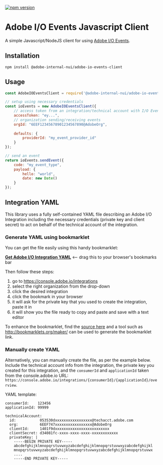 <!--- when a new release happens, the VERSION and URL in the badge have to be manually updated because it's a private registry --->
[![npm version](https://img.shields.io/badge/%40adobe--internal--nui%2Fadobe--io--events--client-0.0.3-blue.svg)](https://artifactory.corp.adobe.com/artifactory/npm-nui-release/@adobe-internal-nui/adobe-io-events-client/-/@adobe-internal-nui/adobe-io-events-client-0.0.3.tgz)

Adobe I/O Events Javascript Client
==================================

A simple Javascript/NodeJS client for using [Adobe I/O Events](https://www.adobe.io/apis/cloudplatform/events/documentation.html).

Installation
------------

```
npm install @adobe-internal-nui/adobe-io-events-client
```

Usage
-----

```javascript
const AdobeIOEventsClient = require('@adobe-internal-nui/adobe-io-events-client');

// setup using necessary credentials
const ioEvents = new AdobeIOEventsClient({
    // access token from an integration/technical account with I/O Events entitlement
    accessToken: "ey...",
    // organization sending/receiving events
    orgId: "6EEF12345678901234567890@AdobeOrg",
    
    defaults: {
        providerId: "my_event_provider_id"
    }
});

// send an event
return ioEvents.sendEvent({
    code: "my_event_type",
    payload: {
        hello: "world",
        date: new Date()
    }
});

```

Integration YAML
----------------

This library uses a fully self-contained YAML file describing an Adobe I/O Integration including the necessary credentials (private key and client secret) to act on behalf of the technical account of the integration.

### Generate YAML using bookmarklet

You can get the file easily using this handy bookmarklet:

[**Get Adobe I/O Integration YAML**](javascript:void%20function(){(function(){function%20e(e){for(i=0;i%3CsessionStorage.length;i++){var%20n=sessionStorage.key(i);if(n.startsWith(%22adobeid_ims_access_token%22)){var%20o=sessionStorage.getItem(n);return%20t=JSON.parse(o).access_token,void%20e()}}}function%20n(e,n){var%20o=new%20XMLHttpRequest;o.addEventListener(%22load%22,function(){n(JSON.parse(this.responseText))}),o.open(%22GET%22,e),o.setRequestHeader(%22Authorization%22,%22Bearer%20%22+t),o.setRequestHeader(%22x-api-key%22,%22UDPWeb1%22),o.send()}var%20t,o=%22https://console.adobe.io%22,a=o+%22/integrations%22,r=%22Adobe%20I/O%20Integration%20YAML%20bookmarklet\n\n%22,s=%22Please%20go%20to%20'Integrations',%20select%20the%20appropriate%20organization%20from%20the%20drop%20down,%20and%20then%20click%20on%20the%20integration%20for%20which%20you%20want%20to%20retrieve%20the%20YAML%20for.%20Then%20click%20the%20bookmarklet%20again.%22;if(window.location.origin!==o){var%20c=confirm(r+%22This%20bookmarklet%20only%20works%20on%20%22+o+%22,%20inside%20an%20integration.\n\nDo%20you%20want%20to%20go%20there%20now%3F%22);return%20void(c%26%26(window.location=a))}var%20l,d,p=window.location.pathname;if(!p.startsWith(%22/integrations/%22))return%20void%20alert(r+%22This%20bookmarklet%20only%20works%20when%20you%20navigated%20to%20an%20integration.\n\n%22+s);var%20h=p.substring(14).split(%22/%22);return%20h.length%3C2%3Fvoid%20alert(r+%22You%20must%20be%20inside%20an%20integration,%20the%20one%20you%20want%20to%20retrieve%20the%20YAML%20file%20for.%20%22+s):(l=h[0],d=h[1],void%20e(function(){n(o+%22/api/organizations/%22+l+%22/integrations/%22+d,function(e){n(o+%22/api/organizations/%22+l+%22/integrations/entp/%22+d+%22/bindings%22,function(t){e.orgId=t[0].orgId,n(o+%22/api/organizations/%22+l+%22/integrations/%22+d+%22/secrets%22,function(n){e.clientSecret=n.client_secrets[0].client_secret;var%20t=prompt(r+%22Please%20paste%20in%20the%20private%20key%20of%20the%20integration.\nThis%20is%20a%20PEM%20encoded%20string%20such%20as\n\n%20%20%20%20-----BEGIN%20PRIVATE%20KEY-----\n%20%20%20%20...\n%20%20%20%20-----END%20PRIVATE%20KEY-----\n\nThe%20multiline%20string%20will%20fit%20into%20the%20small%20textbox%20when%20you%20paste%20it.\n\nPlease%20note%20that%20nothing%20is%20sent%20to%20a%20server.\n\nPrivate%20Key:%22);if(null==t)return%20void%20alert(r+%22Aborted%20at%20your%20wish.%20Please%20note%20that%20this%20is%20completely%20local%20in%20your%20browser%20and%20does%20not%20send%20the%20private%20keys%20to%20a%20server.\n\nYou%20can%20also%20paste%20in%20the%20private%20key%20yourself%20in%20the%20final%20YAML%20file.%22);%22%22==t%26%26(t=%22%26lt;please%20insert%20private-key%20here,%20with%204%20space%20indentation%26gt;%22);var%20o=%22%20%20%20%20%22;t=o+t.replace(/\n/g,%22\n%22+o);var%20i=%22consumerId:%20%20%20%20%22+l+%22\napplicationId:%20%22+d+%22\n\ntechnicalAccount:\n%20%20id:%20%20%20%20%20%20%20%20%20%20%20%22+e.technicalAccountId+%22\n%20%20email:%20%20%20%20%20%20%20%20%22+e.technicalAccountEmail+%22\n%20%20org:%20%20%20%20%20%20%20%20%20%20%22+e.orgId+%22\n%20%20clientId:%20%20%20%20%20%22+e.apiKey+%22\n%20%20clientSecret:%20%22+e.clientSecret+%22\n%20%20privateKey:%20|\n%22+t+%22\n%22;document.body.innerHTML=%22%3Cdiv%20style='margin:%2050px;'%3E%3Ch2%3E%3Ccode%3E%22+e.name+%22%3C/code%3E%20Adobe%20I/O%20Integration%20YAML%3C/h2%3E%3Cp%3EPlease%20copy%20the%20YAML%20below%20into%20a%20new%20text%20file%20and%20save%20it%20as%20%3Ccode%3E%22+e.name+%22-adobe-integration.yaml%3C/code%3E:%3C/p%3E%3Ctextarea%20rows=39%20cols=80%20readonly%20style='font-family:%20Monaco,%20Menlo,%20\%22Ubuntu%20Mono\%22,%20Consolas,%20source-code-pro,%20monospace;%20font-size:%2012px;%20background-color:%20%23ccc;padding:%2010px;'%3E%22+i+%22%3C/textarea%3E%3Cp%3EThis%20file%20includes%20the%20private%20key%20and%20client%20secret,%20%3Cb%3Eplease%20store%20it%20securely%3C/b%3E.%3C/p%3E%3Cp%3E%3Cbutton%20class='btn%20coral-btn%20coral-btn-cta'%20onclick='javascript:window.location.reload();'%3EClose%3C/button%3E%3C/p%3E%3C/div%3E%22})})})}))})()}();) <-- drag this to your browser's bookmarks bar

Then follow these steps:

1. go to <https://console.adobe.io/integrations>
2. select the right organization from the drop-down
3. click the desired integration
4. click the bookmark in your browser
5. it will ask for the private key that you used to create the integration, paste it in
6. it will show you the file ready to copy and paste and save with a text editor

To enhance the bookmarklet, find the [source here](bookmarklet/get-integration-yaml-bookmarklet.js) and a tool such as <http://bookmarklets.org/maker/> can be used to generate the bookmarklet link.

### Manually create YAML

Alternatively, you can manually create the file, as per the example below. Include the technical account info from the integration, the private key you created for this integration, and the `consumerId` and `applicationId` taken from the console.adobe.io URL: `https://console.adobe.io/integrations/{consumerId}/{applicationId}/overview`.

YAML template:

```
consumerId:    123456
applicationId: 99999

technicalAccount:
  id:           053530dxxxxxxxxxxxxxxxxx@techacct.adobe.com
  org:          6EEF747xxxxxxxxxxxxxxxxx@AdobeOrg
  clientId:     1401f9dxxxxxxxxxxxxxxxxxxxxxxxxx
  clientSecret: d34081fc-xxxx-xxxx-xxxx-xxxxxxxxxxxx
  privateKey: |
    -----BEGIN PRIVATE KEY-----
    abcdefghijklmnopqrstuvwxyzabcdefghijklmnopqrstuvwxyzabcdefghijkl
    mnopqrstuvwxyzabcdefghijklmnopqrstuvwxyzabcdefghijklmnopqrstuvwx
    ....
    -----END PRIVATE KEY-----
```

